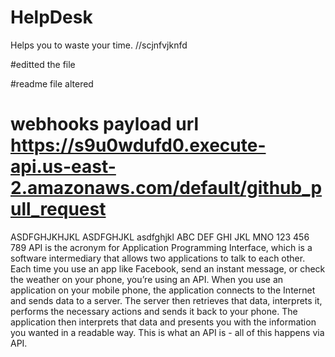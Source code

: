 # HelpDesk
Helps you to waste your time.
//scjnfvjknfd

#editted the file 

#readme file altered

# webhooks payload url https://s9u0wdufd0.execute-api.us-east-2.amazonaws.com/default/github_pull_request

ASDFGHJKHJKL
ASDFGHJKL
asdfghjkl
ABC
DEF
GHI
JKL
MNO
123
456
789
API is the acronym for Application Programming Interface, 
which is a software intermediary that allows two applications to talk to each other. 
Each time you use an app like Facebook, send an instant message, 
or check the weather on your phone, you’re using an API.
When you use an application on your mobile phone, 
the application connects to the Internet and sends data to a server. 
The server then retrieves that data, interprets it,
performs the necessary actions and sends it back to your phone. 
The application then interprets that data and presents you with 
the information you wanted in a readable way. 
This is what an API is - all of this happens via API.
 
